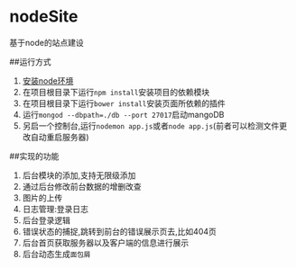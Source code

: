 # nodeSite
基于node的站点建设

##运行方式

1. [安装node环境](https://nodejs.org/en/)
2. 在项目根目录下运行`npm install`安装项目的依赖模块
3. 在项目根目录下运行`bower install`安装页面所依赖的插件
4. 运行`mongod --dbpath=./db --port 27017`启动mangoDB
5. 另启一个控制台,运行`nodemon app.js`或者`node app.js`(前者可以检测文件更改自动重启服务器)

##实现的功能

1. 后台模块的添加,支持无限级添加
2. 通过后台修改前台数据的增删改查
3. 图片的上传
4. 日志管理:登录日志
5. 后台登录逻辑
6. 错误状态的捕捉,跳转到前台的错误展示页去,比如404页
7. 后台首页获取服务器以及客户端的信息进行展示
8. 后台动态生成`面包屑`